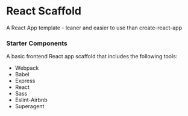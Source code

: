 # React Scaffold

A React App template - leaner and easier to use than create-react-app

### Starter Components

A basic frontend React app scaffold that includes the following tools:

- Webpack
- Babel
- Express
- React
- Sass
- Eslint-Airbnb
- Superagent 
